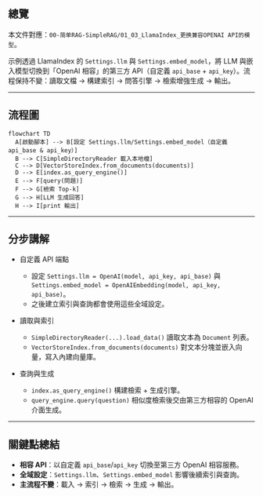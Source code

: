 ## 總覽

本文件對應：`00-简单RAG-SimpleRAG/01_03_LlamaIndex_更换兼容OPENAI API的模型`。

示例透過 LlamaIndex 的 `Settings.llm` 與 `Settings.embed_model`，將 LLM 與嵌入模型切換到「OpenAI 相容」的第三方 API（自定義 `api_base` + `api_key`）。流程保持不變：讀取文檔 → 構建索引 → 問答引擎 → 檢索增強生成 → 輸出。

---

## 流程圖

```mermaid
flowchart TD
  A[啟動腳本] --> B[設定 Settings.llm/Settings.embed_model（自定義 api_base & api_key）]
  B --> C[SimpleDirectoryReader 載入本地檔]
  C --> D[VectorStoreIndex.from_documents(documents)]
  D --> E[index.as_query_engine()]
  E --> F[query(問題)]
  F --> G[檢索 Top-k]
  G --> H[LLM 生成回答]
  H --> I[print 輸出]
```

---

## 分步講解

- 自定義 API 端點
  - 設定 `Settings.llm = OpenAI(model, api_key, api_base)` 與 `Settings.embed_model = OpenAIEmbedding(model, api_key, api_base)`。
  - 之後建立索引與查詢都會使用這些全域設定。

- 讀取與索引
  - `SimpleDirectoryReader(...).load_data()` 讀取文本為 `Document` 列表。
  - `VectorStoreIndex.from_documents(documents)` 對文本分塊並嵌入向量，寫入內建向量庫。

- 查詢與生成
  - `index.as_query_engine()` 構建檢索 + 生成引擎。
  - `query_engine.query(question)` 相似度檢索後交由第三方相容的 OpenAI 介面生成。

---

## 關鍵點總結

- **相容 API**：以自定義 `api_base`/`api_key` 切換至第三方 OpenAI 相容服務。
- **全域設定**：`Settings.llm`、`Settings.embed_model` 影響後續索引與查詢。
- **主流程不變**：載入 → 索引 → 檢索 → 生成 → 輸出。


